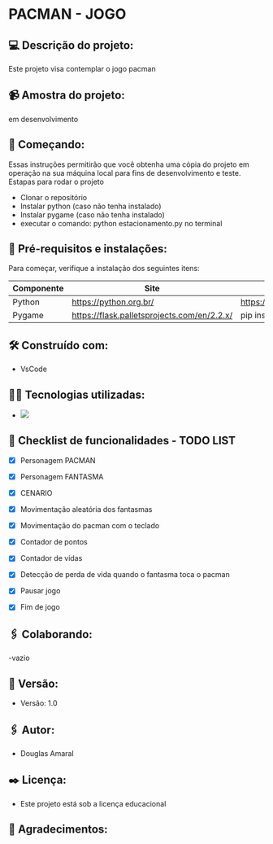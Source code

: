  # PACMAN - JOGO

 ## :computer: Descrição do projeto:
 Este projeto visa contemplar o jogo pacman

## :video_camera: Amostra do projeto:
em desenvolvimento

## :rocket: Começando:
Essas instruções permitirão que você obtenha uma cópia do projeto em operação na sua máquina local para fins de desenvolvimento e teste.
Estapas para rodar o projeto
- Clonar o repositório
- Instalar python (caso não tenha instalado)
- Instalar pygame (caso não tenha instalado)
- executar o comando: python estacionamento.py no terminal

## :wrench: Pré-requisitos e instalações:
Para começar, verifique a instalação dos seguintes itens:

| Componente    | Site                                          | Download / intalação                    |
| ------------- | ----------------------------------------------|-----------------------------------------|
| Python        | https://python.org.br/                        |https://www.python.org/downloads/        |
| Pygame         | https://flask.palletsprojects.com/en/2.2.x/   |pip install flask                        |

## :hammer_and_wrench: Construído com:
- VsCode


## :man_technologist: Tecnologias utilizadas:
- <img src="https://img.shields.io/badge/Python-3776AB?style=for-the-badge&logo=python&logoColor=white" />


## :memo: Checklist de funcionalidades - TODO LIST
- [X] Personagem PACMAN
- [X] Personagem FANTASMA
- [X] CENARIO
- [X] Movimentação aleatória dos fantasmas
- [X] Movimentação do pacman com o teclado
- [X] Contador de pontos
- [X] Contador de vidas
- [X] Detecção de perda de vida quando o fantasma toca o pacman
- [X] Pausar jogo
- [X] Fim de jogo


## :paperclips: Colaborando:
-vazio

## :pushpin: Versão:
- Versão: 1.0

## :paperclips: Autor:
- Douglas Amaral

## :black_nib: Licença:
- Este projeto está sob a licença educacional

## :gift: Agradecimentos:
